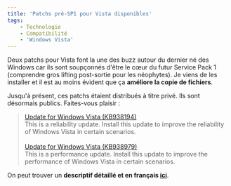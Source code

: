 ```yaml
---
title: 'Patchs pré-SP1 pour Vista disponibles'
tags:
    - Technologie
    - Compatibilité
    - 'Windows Vista'
---
```


Deux patchs pour Vista font la une des buzz autour du dernier né des Windows car ils sont soupçonnés d'être le cœur du futur Service Pack 1 (comprendre gros lifting post-sortie&nbsp;pour les néophytes). Je viens de les installer et il est au moins évident que ça **améliore la copie de fichiers**.

Jusqu'à présent, ces patchs étaient distribués à titre privé. Ils sont désormais publics. Faites-vous plaisir&nbsp;:

> [Update for Windows Vista (KB938194)](http://www.microsoft.com/en-us/download/details.aspx?id=9859) [](http://windows.microsoft.com/en-US/windows/help/genuine/faq)  
> This is a reliability update. Install this update to improve the reliability of Windows Vista in certain scenarios.  
> &nbsp;  
> [Update for Windows Vista (KB938979)](http://www.microsoft.com/en-us/download/details.aspx?id=20978) [](http://windows.microsoft.com/en-US/windows/help/genuine/faq)  
> This is a performance update. Install this update to improve the performance of Windows Vista in certain scenarios.

On peut trouver un **descriptif détaillé et en français [ici](http://www.pinnula.fr/news/00868-windows-vista-pack-performances-stabilit-et-compatibilit-woow/fr/)**.

